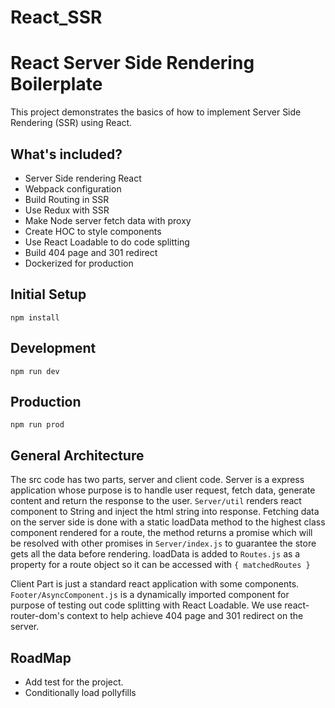 # React_SSR
# React Server Side Rendering Boilerplate
This project demonstrates the basics of how to implement Server Side Rendering (SSR) using React.

## What's included?
* Server Side rendering React
* Webpack configuration
* Build Routing in SSR
* Use Redux with SSR
* Make Node server fetch data with proxy
* Create HOC to style components
* Use React Loadable to do code splitting
* Build 404 page and 301 redirect
* Dockerized for production

## Initial Setup
```
npm install
```
## Development
```
npm run dev
```
## Production
```
npm run prod
```
## General Architecture
The src code has two parts, server and client code. Server is a express application whose purpose is to handle user request, fetch data, generate content and return the response to the user. ```Server/util``` renders react component to String and inject the html string into response. Fetching data on the server side is done with a static loadData method to the highest class component rendered for a route, the method returns a promise which will be resolved with other promises in ```Server/index.js``` to guarantee the store gets all the data before rendering. loadData is added to ```Routes.js``` as a property for a route object so it can be accessed with ```{ matchedRoutes }```

Client Part is just a standard react application with some components. ```Footer/AsyncComponent.js``` is a dynamically imported component for purpose of testing out code splitting with React Loadable. We use react-router-dom's context to help achieve 404 page and 301 redirect on the server.

## RoadMap
* Add test for the project.
* Conditionally load pollyfills
